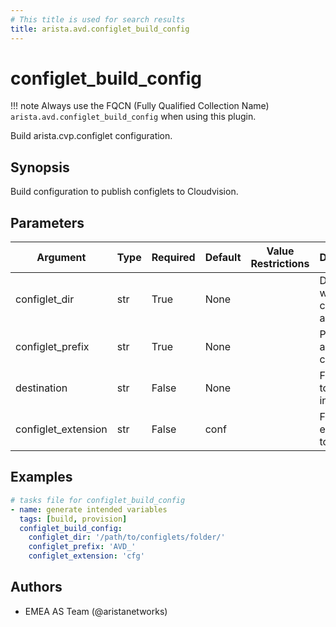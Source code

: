 ```yaml
---
# This title is used for search results
title: arista.avd.configlet_build_config
---
```

<!--
  ~ Copyright (c) 2023-2024 Arista Networks, Inc.
  ~ Use of this source code is governed by the Apache License 2.0
  ~ that can be found in the LICENSE file.
  -->

# configlet_build_config

!!! note
    Always use the FQCN (Fully Qualified Collection Name) `arista.avd.configlet_build_config` when using this plugin.

Build arista.cvp.configlet configuration.

## Synopsis

Build configuration to publish configlets to Cloudvision.

## Parameters

| Argument | Type | Required | Default | Value Restrictions | Description |
| -------- | ---- | -------- | ------- | ------------------ | ----------- |
| configlet_dir | str | True | None |  | Directory where configlets are located. |
| configlet_prefix | str | True | None |  | Prefix to append on configlet. |
| destination | str | False | None |  | File where to save information. |
| configlet_extension | str | False | conf |  | File extension to look for. |

## Examples

```yaml
# tasks file for configlet_build_config
- name: generate intended variables
  tags: [build, provision]
  configlet_build_config:
    configlet_dir: '/path/to/configlets/folder/'
    configlet_prefix: 'AVD_'
    configlet_extension: 'cfg'
```

## Authors

- EMEA AS Team (@aristanetworks)
